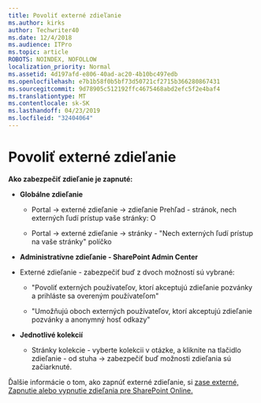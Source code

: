 ```yaml
---
title: Povoliť externé zdieľanie
ms.author: kirks
author: Techwriter40
ms.date: 12/4/2018
ms.audience: ITPro
ms.topic: article
ROBOTS: NOINDEX, NOFOLLOW
localization_priority: Normal
ms.assetid: 4d197afd-e806-40ad-ac20-4b10bc497edb
ms.openlocfilehash: e7b1b58f0b5bf73d50721cf2715b366280867431
ms.sourcegitcommit: 9d78905c512192ffc4675468abd2efc5f2e4baf4
ms.translationtype: MT
ms.contentlocale: sk-SK
ms.lasthandoff: 04/23/2019
ms.locfileid: "32404064"
---
```

# <a name="enable-external-sharing"></a>Povoliť externé zdieľanie

 **Ako zabezpečiť zdieľanie je zapnuté:**
  
- **Globálne zdieľanie**
    
  - Portal -\> externé zdieľanie -\> zdieľanie Prehľad - stránok, nech externých ľudí prístup vaše stránky: O
    
  - Portal -\> externé zdieľanie -\> stránky - "Nech externých ľudí prístup na vaše stránky" políčko
    
- **Administratívne zdieľanie - SharePoint Admin Center**
    
- Externé zdieľanie - zabezpečiť buď z dvoch možností sú vybrané:
    
  - "Povoliť externých používateľov, ktorí akceptujú zdieľanie pozvánky a prihláste sa overeným používateľom"
    
  - "Umožňujú oboch externých používateľov, ktorí akceptujú zdieľanie pozvánky a anonymný hosť odkazy"
    
- **Jednotlivé kolekcií**
    
  - Stránky kolekcie - vyberte kolekcii v otázke, a kliknite na tlačidlo zdieľanie - od stuha -\> zabezpečiť buď možnosti zdieľania sú začiarknuté.
    
Ďalšie informácie o tom, ako zapnúť externé zdieľanie, si [zase externé, Zapnutie alebo vypnutie zdieľania pre SharePoint Online.](https://go.microsoft.com/fwlink/?linkid=2047681&amp;clcid=0x409)
  

